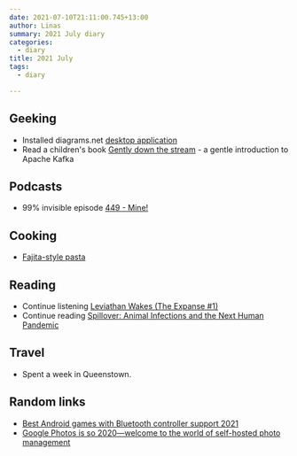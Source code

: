 ```yaml
---
date: 2021-07-10T21:11:00.745+13:00
author: Linas
summary: 2021 July diary
categories:
  - diary
title: 2021 July
tags:
  - diary

---
```


## Geeking

* Installed diagrams.net [desktop application](https://github.com/jgraph/drawio-desktop/releases/latest)
* Read a children's book [Gently down the stream](https://www.gentlydownthe.stream/) - a gentle introduction to Apache Kafka

## Podcasts

* 99% invisible episode [449 - Mine!](https://99percentinvisible.org/episode/mine/)

## Cooking

* [Fajita-style pasta](https://www.bbcgoodfood.com/recipes/fajita-style-pasta)

## Reading

* Continue listening [Leviathan Wakes (The Expanse #1)](https://www.goodreads.com/book/show/8855321-leviathan-wakes)
* Continue reading [Spillover: Animal Infections and the Next Human Pandemic](https://www.goodreads.com/book/show/17573681-spillover)

## Travel

* Spent a week in Queenstown.

## Random links

* [Best Android games with Bluetooth controller support 2021](https://www.androidcentral.com/best-android-games-bluetooth-controller-support)
* [Google Photos is so 2020—welcome to the world of self-hosted photo management](https://arstechnica.com/gadgets/2021/06/the-big-alternatives-to-google-photos-showdown/)
